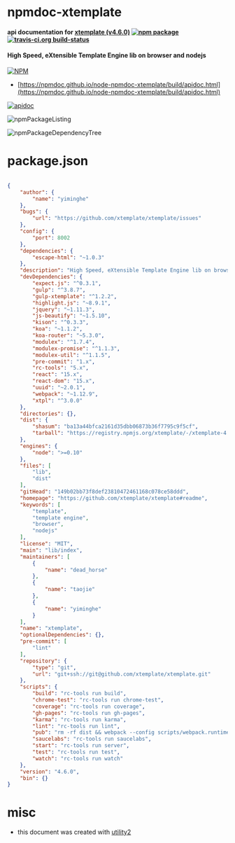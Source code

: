 # npmdoc-xtemplate

#### api documentation for  [xtemplate (v4.6.0)](https://github.com/xtemplate/xtemplate#readme)  [![npm package](https://img.shields.io/npm/v/npmdoc-xtemplate.svg?style=flat-square)](https://www.npmjs.org/package/npmdoc-xtemplate) [![travis-ci.org build-status](https://api.travis-ci.org/npmdoc/node-npmdoc-xtemplate.svg)](https://travis-ci.org/npmdoc/node-npmdoc-xtemplate)

#### High Speed, eXtensible Template Engine lib on browser and nodejs

[![NPM](https://nodei.co/npm/xtemplate.png?downloads=true&downloadRank=true&stars=true)](https://www.npmjs.com/package/xtemplate)

- [https://npmdoc.github.io/node-npmdoc-xtemplate/build/apidoc.html](https://npmdoc.github.io/node-npmdoc-xtemplate/build/apidoc.html)

[![apidoc](https://npmdoc.github.io/node-npmdoc-xtemplate/build/screenCapture.buildCi.browser.%252Ftmp%252Fbuild%252Fapidoc.html.png)](https://npmdoc.github.io/node-npmdoc-xtemplate/build/apidoc.html)

![npmPackageListing](https://npmdoc.github.io/node-npmdoc-xtemplate/build/screenCapture.npmPackageListing.svg)

![npmPackageDependencyTree](https://npmdoc.github.io/node-npmdoc-xtemplate/build/screenCapture.npmPackageDependencyTree.svg)



# package.json

```json

{
    "author": {
        "name": "yiminghe"
    },
    "bugs": {
        "url": "https://github.com/xtemplate/xtemplate/issues"
    },
    "config": {
        "port": 8002
    },
    "dependencies": {
        "escape-html": "~1.0.3"
    },
    "description": "High Speed, eXtensible Template Engine lib on browser and nodejs",
    "devDependencies": {
        "expect.js": "^0.3.1",
        "gulp": "^3.8.7",
        "gulp-xtemplate": "^1.2.2",
        "highlight.js": "~8.9.1",
        "jquery": "~1.11.3",
        "js-beautify": "~1.5.10",
        "kison": "^0.3.3",
        "koa": "~1.1.2",
        "koa-router": "~5.3.0",
        "modulex": "^1.7.4",
        "modulex-promise": "^1.1.3",
        "modulex-util": "^1.1.5",
        "pre-commit": "1.x",
        "rc-tools": "5.x",
        "react": "15.x",
        "react-dom": "15.x",
        "uuid": "~2.0.1",
        "webpack": "~1.12.9",
        "xtpl": "^3.0.0"
    },
    "directories": {},
    "dist": {
        "shasum": "ba13a44bfca2161d35dbb06873b36f7795c9f5cf",
        "tarball": "https://registry.npmjs.org/xtemplate/-/xtemplate-4.6.0.tgz"
    },
    "engines": {
        "node": ">=0.10"
    },
    "files": [
        "lib",
        "dist"
    ],
    "gitHead": "149b02bb73f8def23810472461168c078ce58ddd",
    "homepage": "https://github.com/xtemplate/xtemplate#readme",
    "keywords": [
        "template",
        "template engine",
        "browser",
        "nodejs"
    ],
    "license": "MIT",
    "main": "lib/index",
    "maintainers": [
        {
            "name": "dead_horse"
        },
        {
            "name": "taojie"
        },
        {
            "name": "yiminghe"
        }
    ],
    "name": "xtemplate",
    "optionalDependencies": {},
    "pre-commit": [
        "lint"
    ],
    "repository": {
        "type": "git",
        "url": "git+ssh://git@github.com/xtemplate/xtemplate.git"
    },
    "scripts": {
        "build": "rc-tools run build",
        "chrome-test": "rc-tools run chrome-test",
        "coverage": "rc-tools run coverage",
        "gh-pages": "rc-tools run gh-pages",
        "karma": "rc-tools run karma",
        "lint": "rc-tools run lint",
        "pub": "rm -rf dist && webpack --config scripts/webpack.runtime.config.js && webpack --config scripts/webpack.xtemplate.config.js && rc-tools run pub",
        "saucelabs": "rc-tools run saucelabs",
        "start": "rc-tools run server",
        "test": "rc-tools run test",
        "watch": "rc-tools run watch"
    },
    "version": "4.6.0",
    "bin": {}
}
```



# misc
- this document was created with [utility2](https://github.com/kaizhu256/node-utility2)
